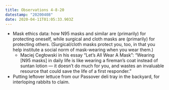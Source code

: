 ```yaml
---
title: Observations 4-8-20
datestamp: "20200408"
date: 2020-04-11T01:05:33.903Z
---
```

- Mask ethics data: how N95 masks and similar are (primarily) for protecting oneself, while surgical and cloth masks are (primarily) for protecting others. (Surgical/cloth masks protect you, too, in that you help institute a social norm of mask-wearing when you wear them.)
	- Maciej Cegłowski in his essay “Let’s All Wear A Mask”: “Wearing [N95 masks] in daily life is like wearing a fireman’s coat instead of suntan lotion — it doesn’t do much for you, and wastes an invaluable resource that could save the life of a first responder.”
- Putting leftover lettuce from our Passover deli tray in the backyard, for interloping rabbits to claim.